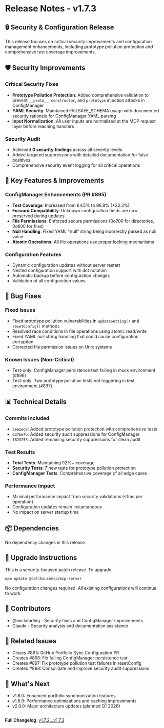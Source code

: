 # Release Notes - v1.7.3

## 🔒 Security & Configuration Release

This release focuses on critical security improvements and configuration management enhancements, including prototype pollution protection and comprehensive test coverage improvements.

## 🛡️ Security Improvements

### Critical Security Fixes
- **Prototype Pollution Protection**: Added comprehensive validation to prevent `__proto__`, `constructor`, and `prototype` injection attacks in ConfigManager
- **YAML Security**: Maintained FAILSAFE_SCHEMA usage with documented security rationale for ConfigManager YAML parsing
- **Input Normalization**: All user inputs are normalized at the MCP request layer before reaching handlers

### Security Audit
- Achieved **0 security findings** across all severity levels
- Added targeted suppressions with detailed documentation for false positives
- Comprehensive security event logging for all critical operations

## 🎯 Key Features & Improvements

### ConfigManager Enhancements (PR #895)
- **Test Coverage**: Increased from 64.5% to 96.8% (+32.3%)
- **Forward Compatibility**: Unknown configuration fields are now preserved during updates
- **File Permissions**: Enforced secure permissions (0o700 for directories, 0o600 for files)
- **Null Handling**: Fixed YAML "null" string being incorrectly parsed as null value
- **Atomic Operations**: All file operations use proper locking mechanisms

### Configuration Features
- Dynamic configuration updates without server restart
- Nested configuration support with dot notation
- Automatic backup before configuration changes
- Validation of all configuration values

## 🐛 Bug Fixes

### Fixed Issues
- Fixed prototype pollution vulnerabilities in `updateSetting()` and `resetConfig()` methods
- Resolved race conditions in file operations using atomic read/write
- Fixed YAML null string handling that could cause configuration corruption
- Corrected file permission issues on Unix systems

### Known Issues (Non-Critical)
- Test-only: ConfigManager persistence test failing in mock environment (#896)
- Test-only: Two prototype pollution tests not triggering in test environment (#897)

## 📊 Technical Details

### Commits Included
- `3ea2ec8`: Added prototype pollution protection with comprehensive tests
- `637be7b`: Added security audit suppressions for ConfigManager
- `f628253`: Added remaining security suppressions for clean audit

### Test Results
- **Total Tests**: Maintaining 92%+ coverage
- **Security Tests**: 7 new tests for prototype pollution protection
- **ConfigManager Tests**: Comprehensive coverage of all edge cases

### Performance Impact
- Minimal performance impact from security validations (<1ms per operation)
- Configuration updates remain instantaneous
- No impact on server startup time

## 📦 Dependencies
No dependency changes in this release.

## 🚀 Upgrade Instructions

This is a security-focused patch release. To upgrade:

```bash
npm update @dollhousemcp/mcp-server
```

No configuration changes required. All existing configurations will continue to work.

## 👥 Contributors

- @mickdarling - Security fixes and ConfigManager improvements
- Claude - Security analysis and documentation assistance

## 📝 Related Issues

- Closes #895: GitHub Portfolio Sync Configuration PR
- Creates #896: Fix failing ConfigManager persistence test
- Creates #897: Fix prototype pollution test failures in resetConfig
- Creates #898: Consolidate and improve security audit suppressions

## 🔮 What's Next

- v1.8.0: Enhanced portfolio synchronization features
- v1.9.0: Performance optimizations and caching improvements
- v2.0.0: Major architecture updates (planned Q1 2026)

---

**Full Changelog**: [v1.7.2...v1.7.3](https://github.com/DollhouseMCP/mcp-server/compare/v1.7.2...v1.7.3)
